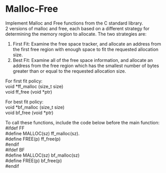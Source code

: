 # Malloc-Free
Implement Malloc and Free functions from the C standard library.    
2 versions of malloc and free, each based on a different strategy for determining the memory region to allocate. The two strategies are:   
1. First Fit: Examine the free space tracker, and allocate an address from the first free region with enough space to fit the requested allocation size.   
2. Best Fit: Examine all of the free space information, and allocate an address from the free region which has the smallest number of bytes greater than or equal to the requested allocation size.   
    
For first fit policy:   
void *ff_malloc (size_t size)    
void ff_free (void *ptr)              

For best fit policy:    
void *bf_malloc (size_t size)    
void bf_free (void *ptr)   

To call these functions, include the code below before the main function:    
#ifdef FF    
#define MALLOC(sz) ff_malloc(sz).     
#define FREE(p)    ff_free(p)    
#endif    
#ifdef BF     
#define MALLOC(sz) bf_malloc(sz)    
#define FREE(p)    bf_free(p)     
#endif
